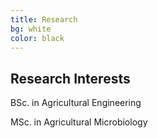```yaml
---
title: Research
bg: white
color: black
---
```


## Research Interests

<p> BSc. in Agricultural Engineering </p>
<p> MSc. in Agricultural Microbiology </p>